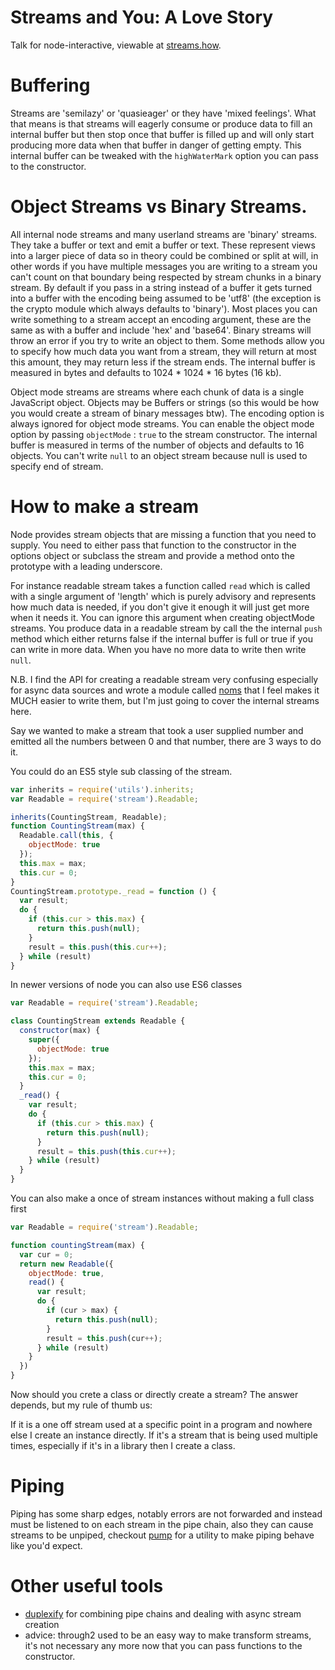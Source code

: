 Streams and You: A Love Story
====

Talk for node-interactive, viewable at [streams.how](http://streams.how).

Buffering
===

Streams are 'semilazy' or 'quasieager' or they have 'mixed feelings'.  What that means is that streams will eagerly consume or produce data to fill an internal buffer but then stop once that buffer is filled up and will only start producing more data when that buffer in danger of getting empty.  This internal buffer can be tweaked with the `highWaterMark` option you can pass to the constructor.

Object Streams vs Binary Streams.
===

All internal node streams and many userland streams are 'binary' streams.  They take a buffer or text and emit a buffer or text. These represent views into a larger piece of data so in theory could be combined or split at will, in other words if you have multiple messages you are writing to a stream you can't count on that boundary being respected by stream chunks in a binary stream.  By default if you pass in a string instead of a buffer it gets turned into a buffer with the encoding being assumed to be 'utf8' (the exception is the crypto module which always defaults to 'binary').  Most places you can write something to a stream accept an encoding argument, these are the same as with a buffer and include 'hex' and 'base64'.  Binary streams will throw an error if you try to write an object to them.  Some methods allow you to specify how much data you want from a stream, they will return at most this amount, they may return less if the stream ends.    The internal buffer is measured in bytes and defaults to 1024 * 1024 * 16 bytes (16 kb).

Object mode streams are streams where each chunk of data is a single JavaScript object.  Objects may be Buffers or strings (so this would be how you would create a stream of binary messages btw). The encoding option is always ignored for object mode streams.  You can enable the object mode option by passing `objectMode` : `true` to the stream constructor.  The internal buffer is measured in terms of the number of objects and defaults to 16 objects.  You can't write `null` to an object stream because null is used to specify end of stream.

How to make a stream
===

Node provides stream objects that are missing a function that you need to supply. You need to either pass that function to the constructor in the options object or subclass the stream and provide a method onto the prototype with a leading underscore.

For instance readable stream takes a function called `read` which is called with a single argument of 'length' which is purely advisory and represents how much data is needed, if you don't give it enough it will just get more when it needs it. You can ignore this argument when creating objectMode streams.  You produce data in a readable stream by call the the internal `push` method which either returns false if the internal buffer is full or true if you can write in more data.  When you have no more data to write then write `null`.

N.B. I find the API for creating a readable stream very confusing especially for async data sources and wrote a module called [noms](https://npmjs.org/noms) that I feel makes it MUCH easier to write them, but I'm just going to cover the internal streams here.

Say we wanted to make a stream that took a user supplied number and emitted all the numbers between 0 and that number, there are 3 ways to do it.

You could do an ES5 style sub classing of the stream.

```js
var inherits = require('utils').inherits;
var Readable = require('stream').Readable;

inherits(CountingStream, Readable);
function CountingStream(max) {
  Readable.call(this, {
    objectMode: true
  });
  this.max = max;
  this.cur = 0;
}
CountingStream.prototype._read = function () {
  var result;
  do {
    if (this.cur > this.max) {
      return this.push(null);
    }
    result = this.push(this.cur++);
  } while (result)
}
```

In newer versions of node you can also use ES6 classes

```js
var Readable = require('stream').Readable;

class CountingStream extends Readable {
  constructor(max) {
    super({
      objectMode: true
    });
    this.max = max;
    this.cur = 0;
  }
  _read() {
    var result;
    do {
      if (this.cur > this.max) {
        return this.push(null);
      }
      result = this.push(this.cur++);
    } while (result)
  }
}
```

You can also make a once of stream instances without making a full class first

```js
var Readable = require('stream').Readable;

function countingStream(max) {
  var cur = 0;
  return new Readable({
    objectMode: true,
    read() {
      var result;
      do {
        if (cur > max) {
          return this.push(null);
        }
        result = this.push(cur++);
      } while (result)
    }
  })
}
```

Now should you crete a class or directly create a stream?  The answer depends, but my rule of thumb us:

If it is a one off stream used at a specific point in a program and nowhere else I create an instance directly.  If it's a stream that is being used multiple times, especially if it's in a library then I create a class.


Piping
===

Piping has some sharp edges, notably errors are not forwarded and instead must be listened to on each stream in the pipe chain, also they can cause streams to be unpiped, checkout [pump](https://npmjs.org/pump) for a utility to make piping behave like you'd expect.

Other useful tools
===

- [duplexify](https://www.npmjs.com/package/duplexify) for combining pipe chains and dealing with async stream creation
- advice: through2 used to be an easy way to make transform streams, it's not necessary any more now that you can pass functions to the constructor.

